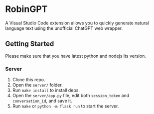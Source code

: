 # RobinGPT
A Visual Studio Code extension allows you to quickly generate natural language text using the unofficial ChatGPT web wrapper.

## Getting Started

Please make sure that you have latest python and nodejs lts version.

### Server

1. Clone this repo.
2. Open the `server/` folder.
3. Run `make install` to install deps.
4. Open the `server/app.py` file, edit both `session_token` and `conversation_id`, and save it.
5. Run `make` or `python -m flask run` to start the server.
